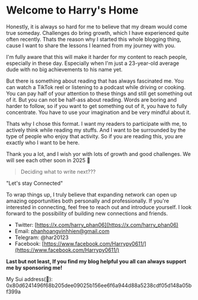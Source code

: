 # Welcome to Harry's Home

Honestly, it is always so hard for me to believe that my dream would come true someday. Challenges do bring growth, which I have experienced quite often recently. Thats the reason why I started this whole blogging thing, cause I want to share the lessons I learned from my journey with you. 

I'm fully aware that this will make it harder for my content to reach people, especially in these day. Especially when I'm just a 23-year-old average dude with no big achievements to his name yet.

But there is something about reading that has always fascinated me. You can watch a TikTok reel or listening to a podcast while driving or cooking. You can pay half of your attention to these things and still get something out of it. But you can not be half-ass about reading. Words are boring and harder to follow, so if you want to get something out of it, you have to fully concentrate. You have to use your imagination and be very mindful about it.

Thats why I chose this format. I want my readers to participate with me, to actively think while reading my stuffs. And I want to be surrounded by the type of people who enjoy that activity. So if you are reading this, you are exactly who I want to be here. 


Thank you a lot, and I wish yor with lots of growth and good challenges. We will see each other soon in 2025 💚

> Deciding what to write next???

"Let's stay Connected"

To wrap things up, I truly believe that expanding network can open up amazing opportunities both personally and professionally. If you're interested in connecting, feel free to reach out and introduce yourself. I look forward to the possibility of building new connections and friends.

* Twitter: [https://x.com/harry_phan06](https://x.com/harry_phan06)
* Email: phanhoangvinhhien@gmail.com
* Telegram: @har20123
* Facebook: [https://www.facebook.com/Harrypy0611/](https://www.facebook.com/Harrypy0611/)

**Last but not least, If you find my blog helpful you all can always support me by sponsoring me!** 

My Sui address(🤣): 0x80d6241496f68b205dee09025b156ee6f6a944d88a5238cdf05d148a05bf399a

